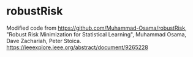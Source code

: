 # robustRisk
Modified code from https://github.com/Muhammad-Osama/robustRisk, "Robust Risk Minimization for Statistical Learning", Muhammad Osama, Dave Zachariah, Peter Stoica. https://ieeexplore.ieee.org/abstract/document/9265228
